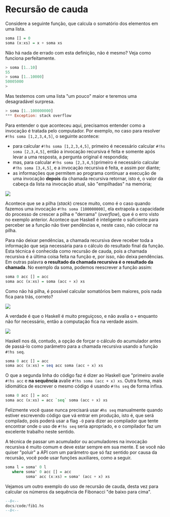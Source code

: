 # Recursão de cauda
Considere a seguinte função, que calcula o somatório dos elementos em uma lista.

```hs
soma [] = 0
soma (x:xs) = x + soma xs
```

Não há nada de errado com esta definição, não é mesmo?
Veja como funciona perfeitamente.

```hs
> soma [1..10]
55
> soma [1..10000]
50005000
> 
```

Mas testemos com uma lista "um pouco" maior e teremos uma desagradável surpresa.

```hs
> soma [1..100000000]
*** Exception: stack overflow
```

Para entender o que aconteceu aqui, precisamos entender como a invocação é tratada pelo computador.
Por exemplo, no caso para resolver `#!hs soma [1,2,3,4,5]`, o seguinte acontece:

- para calcular `#!hs soma [1,2,3,4,5]`, primeiro é necessário calcular `#!hs soma [2,3,4,5]`, então a invocação recursiva é feita e somente após levar a uma resposta, a pergunta original é respondida;
- mas, para calcular `#!hs soma [2,3,4,5]`primeiro é necessário calcular `#!hs soma [3,4,5]`, e a invocação recursiva é feita, e assim por diante;
- as informações que permitem ao programa continuar a execução de uma invocação **depois** da chamada recursiva retornar, isto é, o valor da cabeça da lista na invocação atual, são "empilhadas" na memória;

![](drawings/tail_recursion.drawio#0)

Acontece que se a pilha (*stack*) cresce muito, como é o caso quando fazemos uma invocação `#!hs soma [100000000]`, ela extrapola a capacidade do processo de crescer a pilha e "derrama" (*overflow*), que é o erro visto no exemplo anterior.
Acontece que Haskell é inteligente o suficiente para perceber se a função não tiver pendências e, neste caso, não colocar na pilha.

Para não deixar pendências, a chamada recursiva deve receber toda a informação que seja necessária para o cálculo do resultado final da função.
Esta técnica é conhecida como recursão de cauda, pois a chamada recursiva é a última coisa feita na função e, por isso, não deixa pendências.
Em outras palavra **o resultado da chamada recursiva é o resultado da chamada**.
No exemplo da soma, podemos reescrever a função assim:

```hs
soma 0 acc [] = acc
soma acc (x:xs) = soma (acc + x) xs
```

Como não há pilha, é possível calcular somatórios bem maiores, pois nada fica para trás, correto? 

![](drawings/tail_recursion.drawio#1)

A verdade é que o Haskell é muito preguiçoso, e não avalia o `+` enquanto não for necessário, então a computação fica na verdade assim.

![](drawings/tail_recursion.drawio#2)

Haskell nos dá, contudo, a opção de forçar o cálculo do acumulador antes de passá-lo como parâmetro para a chamada recursiva usando a função `#!hs seq`.

```hs
soma 0 acc [] = acc
soma acc (x:xs) = seq acc soma (acc + x) xs
```

O que a segunda linha do código faz é dizer ao Haskell que "primeiro avalie `#!hs acc` e **na sequência** avalie `#!hs soma (acc + x) xs`.
Outra forma, mais idiomática de escrever o mesmo código é usando `#!hs seq` de forma infixa.

```hs
soma 0 acc [] = acc
soma acc (x:xs) = acc `seq` soma (acc + x) xs
```

Felizmente você quase nunca precisará usar `#hs seq` manualmente quando estiver escrevendo código que vá entrar em produção, isto é, que será compilado, pois poderá usar a flag `-O` para dizer ao compilador que tente encontrar onde o uso de `#!hs seq` seria apropriado, e o compilador faz um excelente trabalho neste sentido.


A técnica de passar um acumulador ou acumuladores na invocação recursiva é muito comum e deve estar sempre em sua mente.
E se você não quiser "poluir" a API com um parâmetro que só faz sentido por causa da recursão, você pode usar funções auxiliares, como a seguir.

```hs
soma l = soma' 0 l
   where soma' 0 acc [] = acc
         soma' acc (x:xs) = soma' (acc + x) xs
```

Vejamos um outro exemplo do uso de recursão de cauda, desta vez para calcular os números da sequência de Fibonacci "de baixo para cima".

```hs
--8<--
docs/code/fib1.hs
--8<--
```